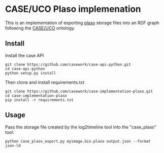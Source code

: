 # CASE/UCO Plaso implemenation

This is an implementation of exporting [plaso](https://github.com/log2timeline/plaso) storage files into an
RDF graph following the [CASE/UCO](https://casework.github.io/case) ontology.


## Install

Install the case API
```
git clone https://github.com/casework/case-api-python.git
cd case-api-python
python setup.py install

```

Then clone and install requirements.txt
```
git clone https://github.com/casework/case-implementation-plaso.git
cd case-implementation-plaso
pip install -r requirements.txt
```


## Usage
Pass the storage file created by the log2timeline tool into the "case_plaso" tool:
```
python case_plaso_export.py myimage.bin.plaso output.json --format json-ld
```
